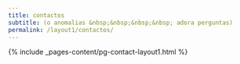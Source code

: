 ```yaml
---
title: contactos
subtitle: (o anomalias &nbsp;&nbsp;&nbsp;&nbsp; adora perguntas)
permalink: /layout1/contactos/
---
```

{% include _pages-content/pg-contact-layout1.html %}
